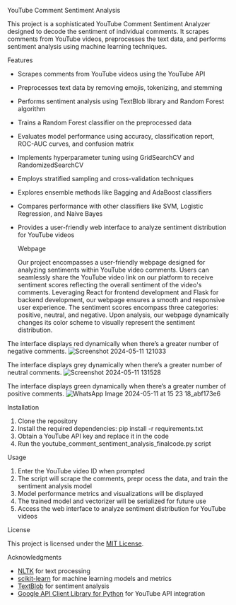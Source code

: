  YouTube Comment Sentiment Analysis

This project is a sophisticated YouTube Comment Sentiment Analyzer designed to decode the sentiment of individual comments. It scrapes comments from YouTube videos, preprocesses the text data, and performs sentiment analysis using machine learning techniques.

 Features

- Scrapes comments from YouTube videos using the YouTube API
- Preprocesses text data by removing emojis, tokenizing, and stemming
- Performs sentiment analysis using TextBlob library and Random Forest algorithm
- Trains a Random Forest classifier on the preprocessed data
- Evaluates model performance using accuracy, classification report, ROC-AUC curves, and confusion matrix
- Implements hyperparameter tuning using GridSearchCV and RandomizedSearchCV
- Employs stratified sampling and cross-validation techniques
- Explores ensemble methods like Bagging and AdaBoost classifiers
- Compares performance with other classifiers like SVM, Logistic Regression, and Naive Bayes
- Provides a user-friendly web interface to analyze sentiment distribution for YouTube videos

  Webpage

  Our project encompasses a user-friendly webpage designed for analyzing sentiments within YouTube video comments. Users can seamlessly share the YouTube video link on our platform to receive sentiment scores reflecting the overall sentiment of the video's comments. Leveraging React for frontend development and Flask for backend development, our webpage ensures a smooth and responsive user experience. The sentiment scores encompass three categories: positive, neutral, and negative. Upon analysis, our webpage dynamically changes its color scheme to visually represent the sentiment distribution.
  
  
The interface displays red dynamically when there’s a greater number of negative comments.
![Screenshot 2024-05-11 121033](https://github.com/shreyas066/IML_youtube_comment/assets/131354922/bde0538a-df4e-464d-b4b8-eaa4276eb55e) 

The interface displays grey dynamically when there’s a greater number of neutral comments.
![Screenshot 2024-05-11 131528](https://github.com/shreyas066/IML_youtube_comment/assets/131354922/5d45780f-be8d-493e-b684-04a90b5a2747)

The interface displays green dynamically when there’s a greater number of positive comments.
![WhatsApp Image 2024-05-11 at 15 23 18_abf173e6](https://github.com/shreyas066/IML_youtube_comment/assets/131354922/68a52db5-3d00-474f-878a-6886cd76a4bc) 




 Installation

1. Clone the repository
2. Install the required dependencies: pip install -r requirements.txt
3. Obtain a YouTube API key and replace it in the code
4. Run the youtube_comment_sentiment_analysis_finalcode.py script

 Usage

1. Enter the YouTube video ID when prompted
2. The script will scrape the comments, prepr
ocess the data, and train the sentiment analysis model
3. Model performance metrics and visualizations will be displayed
4. The trained model and vectorizer will be serialized for future use
5. Access the web interface to analyze sentiment distribution for YouTube videos

 License

This project is licensed under the [MIT License](LICENSE).

 Acknowledgments

- [NLTK](https://www.nltk.org/) for text processing
- [scikit-learn](https://scikit-learn.org/) for machine learning models and metrics
- [TextBlob](https://textblob.readthedocs.io/en/dev/) for sentiment analysis
- [Google API Client Library for Python](https://github.com/googleapis/google-api-python-client) for YouTube API integration
